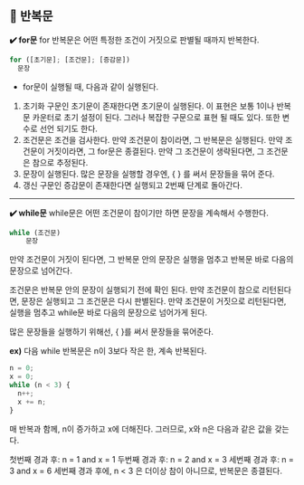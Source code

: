 ## 📌 반복문

__✔️ for문__
for 반복문은 어떤 특정한 조건이 거짓으로 판별될 때까지 반복한다.
>
```javascript
for ([초기문]; [조건문]; [증감문])
  문장
```

- for문이 실행될 때, 다음과 같이 실행된다.
1. 초기화 구문인 초기문이 존재한다면 초기문이 실행된다. 이 표현은 보통 1이나 반복문 카운터로 초기 설정이 된다. 그러나 복잡한 구문으로 표현 될 때도 있다. 또한 변수로 선언 되기도 한다.
2. 조건문은 조건을 검사한다. 만약 조건문이 참이라면, 그 반복문은 실행된다. 만약 조건문이 거짓이라면, 그 for문은 종결된다. 만약 그 조건문이 생략된다면, 그 조건문은 참으로 추정된다.
3. 문장이 실행된다. 많은 문장을 실행할 경우엔, { } 를 써서 문장들을 묶어 준다.
4. 갱신 구문인 증감문이 존재한다면 실행되고 2번째 단계로 돌아간다.
---

__✔️ while문__
while문은 어떤 조건문이 참이기만 하면 문장을 계속해서 수행한다.
>
```javascript
while (조건문)
    문장
```
만약 조건문이 거짓이 된다면, 그 반복문 안의 문장은 실행을 멈추고 반복문 바로 다음의 문장으로 넘어간다.

조건문은 반복문 안의 문장이 실행되기 전에 확인 된다. 만약 조건문이 참으로 리턴된다면, 문장은 실행되고 그 조건문은 다시 판별된다. 만약 조건문이 거짓으로 리턴된다면, 실행을 멈추고 while문 바로 다음의 문장으로 넘어가게 된다.

많은 문장들을 실행하기 위해선, { }를 써서 문장들을 묶어준다.

__ex)__
다음 while 반복문은 n이 3보다 작은 한, 계속 반복된다.
>
```javascript
n = 0;
x = 0;
while (n < 3) {
  n++;
  x += n;
}
```

매 반복과 함께, n이 증가하고 x에 더해진다. 그러므로, x와 n은 다음과 같은 값을 갖는다.

첫번째 경과 후: n = 1 and x = 1
두번째 경과 후: n = 2 and x = 3
세번째 경과 후: n = 3 and x = 6
세번째 경과 후에, n < 3 은 더이상 참이 아니므로, 반복문은 종결된다.

